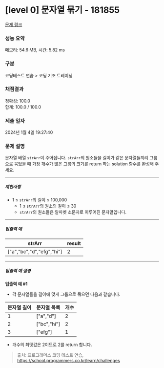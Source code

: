 # [level 0] 문자열 묶기 - 181855 

[문제 링크](https://school.programmers.co.kr/learn/courses/30/lessons/181855) 

### 성능 요약

메모리: 54.6 MB, 시간: 5.82 ms

### 구분

코딩테스트 연습 > 코딩 기초 트레이닝

### 채점결과

정확성: 100.0<br/>합계: 100.0 / 100.0

### 제출 일자

2024년 1월 4일 19:27:40

### 문제 설명

<p>문자열 배열 <code>strArr</code>이 주어집니다. <code>strArr</code>의 원소들을 길이가 같은 문자열들끼리 그룹으로 묶었을 때 가장 개수가 많은 그룹의 크기를 return 하는 solution 함수를 완성해 주세요.</p>

<hr>

<h5>제한사항</h5>

<ul>
<li>1 ≤ <code>strArr</code>의 길이 ≤ 100,000

<ul>
<li>1 ≤ <code>strArr</code>의 원소의 길이 ≤ 30</li>
<li><code>strArr</code>의 원소들은 알파벳 소문자로 이루어진 문자열입니다.</li>
</ul></li>
</ul>

<hr>

<h5>입출력 예</h5>
<table class="table">
        <thead><tr>
<th>strArr</th>
<th>result</th>
</tr>
</thead>
        <tbody><tr>
<td>["a","bc","d","efg","hi"]</td>
<td>2</td>
</tr>
</tbody>
      </table>
<hr>

<h5>입출력 예 설명</h5>

<p><strong>입출력 예 #1</strong></p>

<ul>
<li>각 문자열들을 길이에 맞게 그룹으로 묶으면 다음과 같습니다.</li>
</ul>
<table class="table">
        <thead><tr>
<th>문자열 길이</th>
<th>문자열 목록</th>
<th>개수</th>
</tr>
</thead>
        <tbody><tr>
<td>1</td>
<td>["a","d"]</td>
<td>2</td>
</tr>
<tr>
<td>2</td>
<td>["bc","hi"]</td>
<td>2</td>
</tr>
<tr>
<td>3</td>
<td>["efg"]</td>
<td>1</td>
</tr>
</tbody>
      </table>
<ul>
<li>개수의 최댓값은 2이므로 2를 return 합니다.</li>
</ul>


> 출처: 프로그래머스 코딩 테스트 연습, https://school.programmers.co.kr/learn/challenges